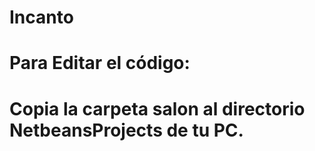 # Incanto
# Para Editar el código:
# Copia la carpeta salon al directorio NetbeansProjects de tu PC.
